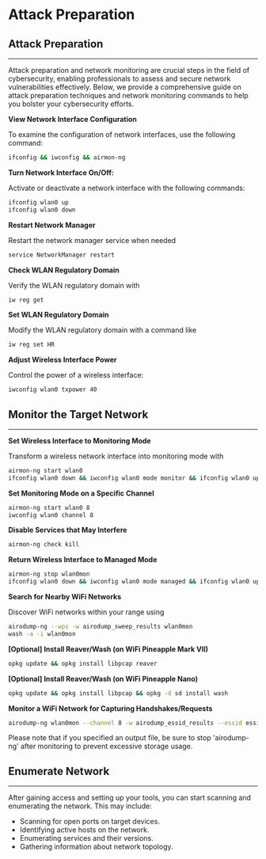 # Attack Preparation

## Attack Preparation

***

Attack preparation and network monitoring are crucial steps in the field of cybersecurity, enabling professionals to assess and secure network vulnerabilities effectively. Below, we provide a comprehensive guide on attack preparation techniques and network monitoring commands to help you bolster your cybersecurity efforts.

**View Network Interface Configuration**

To examine the configuration of network interfaces, use the following command:

```bash
ifconfig && iwconfig && airmon-ng
```

**Turn Network Interface On/Off:**

Activate or deactivate a network interface with the following commands:

```bash
ifconfig wlan0 up 
ifconfig wlan0 down
```

**Restart Network Manager**

Restart the network manager service when needed

```bash
service NetworkManager restart
```

**Check WLAN Regulatory Domain**

Verify the WLAN regulatory domain with

```bash
iw reg get
```

**Set WLAN Regulatory Domain**

Modify the WLAN regulatory domain with a command like

```bash
iw reg set HR
```

**Adjust Wireless Interface Power**

Control the power of a wireless interface:

```bash
iwconfig wlan0 txpower 40
```

## Monitor the Target Network

***

**Set Wireless Interface to Monitoring Mode**

Transform a wireless network interface into monitoring mode with

```bash
airmon-ng start wlan0  
ifconfig wlan0 down && iwconfig wlan0 mode monitor && ifconfig wlan0 up
```

**Set Monitoring Mode on a Specific Channel**

```bash
airmon-ng start wlan0 8  
iwconfig wlan0 channel 8
```

**Disable Services that May Interfere**

```bash
airmon-ng check kill
```

**Return Wireless Interface to Managed Mode**

```bash
airmon-ng stop wlan0mon  
ifconfig wlan0 down && iwconfig wlan0 mode managed && ifconfig wlan0 up
```

**Search for Nearby WiFi Networks**

Discover WiFi networks within your range using

```bash
airodump-ng --wps -w airodump_sweep_results wlan0mon  
wash -a -i wlan0mon
```

**\[Optional] Install Reaver/Wash (on WiFi Pineapple Mark VII)**

```bash
opkg update && opkg install libpcap reaver
```

**\[Optional] Install Reaver/Wash (on WiFi Pineapple Nano)**

```bash
opkg update && opkg install libpcap && opkg -d sd install wash
```

**Monitor a WiFi Network for Capturing Handshakes/Requests**

```bash
airodump-ng wlan0mon --channel 8 -w airodump_essid_results --essid essid --bssid FF:FF:FF:FF
```

Please note that if you specified an output file, be sure to stop 'airodump-ng' after monitoring to prevent excessive storage usage.

## Enumerate Network

***

After gaining access and setting up your tools, you can start scanning and enumerating the network. This may include:

* Scanning for open ports on target devices.
* Identifying active hosts on the network.
* Enumerating services and their versions.
* Gathering information about network topology.
